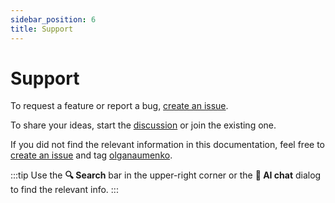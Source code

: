 ```yaml
---
sidebar_position: 6
title: Support
---
```


# Support

To request a feature or report a bug, [create an issue](https://github.com/VKCOM/statshouse/issues/new).

To share your ideas, start the [discussion](https://github.com/VKCOM/statshouse/discussions) or join the existing one.

If you did not find the relevant information in this documentation, feel free to 
[create an issue](https://github.com/VKCOM/statshouse/issues/new) and tag 
[olganaumenko](https://github.com/olganaumenko).

:::tip
Use the **🔍 Search** bar in the upper-right corner or the **💬 AI chat** dialog to find the relevant info.
:::

